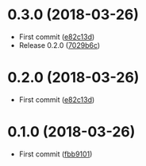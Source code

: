 <a name="0.3.0"></a>
# 0.3.0 (2018-03-26)

* First commit ([e82c13d](https://github.com/Kikobeats/codecopy.js/commit/e82c13d))
* Release 0.2.0 ([7029b6c](https://github.com/Kikobeats/codecopy.js/commit/7029b6c))



<a name="0.2.0"></a>
# 0.2.0 (2018-03-26)

* First commit ([e82c13d](https://github.com/Kikobeats/codecopy.js/commit/e82c13d))



<a name="0.1.0"></a>
# 0.1.0 (2018-03-26)

* First commit ([fbb9101](https://github.com/Kikobeats/codecopy.js/commit/fbb9101))



